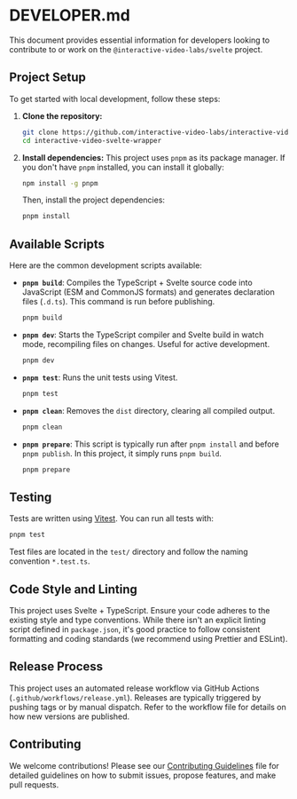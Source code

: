 # DEVELOPER.md

This document provides essential information for developers looking to contribute to or work on the `@interactive-video-labs/svelte` project.

## Project Setup

To get started with local development, follow these steps:

1.  **Clone the repository:**

    ```bash
    git clone https://github.com/interactive-video-labs/interactive-video-svelte-wrapper.git
    cd interactive-video-svelte-wrapper
    ```

2.  **Install dependencies:**
    This project uses `pnpm` as its package manager. If you don't have `pnpm` installed, you can install it globally:
    ```bash
    npm install -g pnpm
    ```
    Then, install the project dependencies:
    ```bash
    pnpm install
    ```

## Available Scripts

Here are the common development scripts available:

- **`pnpm build`**: Compiles the TypeScript + Svelte source code into JavaScript (ESM and CommonJS formats) and generates declaration files (`.d.ts`). This command is run before publishing.

  ```bash
  pnpm build
  ```

- **`pnpm dev`**: Starts the TypeScript compiler and Svelte build in watch mode, recompiling files on changes. Useful for active development.

  ```bash
  pnpm dev
  ```

- **`pnpm test`**: Runs the unit tests using Vitest.

  ```bash
  pnpm test
  ```

- **`pnpm clean`**: Removes the `dist` directory, clearing all compiled output.

  ```bash
  pnpm clean
  ```

- **`pnpm prepare`**: This script is typically run after `pnpm install` and before `pnpm publish`. In this project, it simply runs `pnpm build`.

  ```bash
  pnpm prepare
  ```

## Testing

Tests are written using [Vitest](https://vitest.dev/). You can run all tests with:

```bash
pnpm test
```

Test files are located in the `test/` directory and follow the naming convention `*.test.ts`.

## Code Style and Linting

This project uses Svelte + TypeScript. Ensure your code adheres to the existing style and type conventions. While there isn't an explicit linting script defined in `package.json`, it's good practice to follow consistent formatting and coding standards (we recommend using Prettier and ESLint).

## Release Process

This project uses an automated release workflow via GitHub Actions (`.github/workflows/release.yml`). Releases are typically triggered by pushing tags or by manual dispatch. Refer to the workflow file for details on how new versions are published.

## Contributing

We welcome contributions! Please see our [Contributing Guidelines](CONTRIBUTING.md) file for detailed guidelines on how to submit issues, propose features, and make pull requests.
